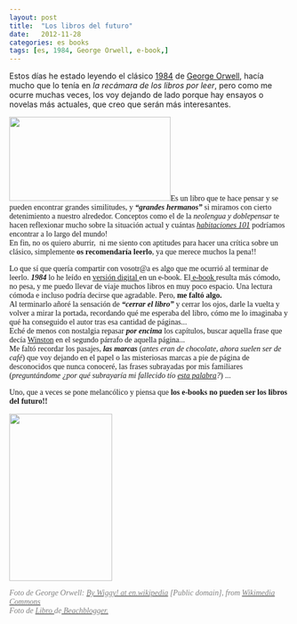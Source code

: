 ```yaml
---
layout: post
title:  "Los libros del futuro"
date:   2012-11-28
categories: es books
tags: [es, 1984, George Orwell, e-book,]
---
```

Estos días he estado leyendo el clásico <a title="1984" href="http://es.wikipedia.org/wiki/1984_(novela)" target="_blank">1984</a> de <a title="George Orwell" href="http://es.wikipedia.org/wiki/George_Orwell" target="_blank">George Orwell</a>, hacía mucho que lo tenía en <em>la recámara de los libros por leer</em>, pero como me ocurre muchas veces, los voy dejando de lado porque hay ensayos o novelas más actuales, que creo que serán más interesantes.

<span style="font-family:'Ubuntu Light';"><a href="http://commons.wikimedia.org/wiki/File%3A1984.png"><img class="alignleft" title="1984" src="http://upload.wikimedia.org/wikipedia/commons/f/f6/1984.png" alt="" width="290" height="151"></a>Es un libro que te hace pensar y se pueden encontrar grandes similitudes, y <em><strong>“grandes hermanos”</strong> </em>si miramos con cierto detenimiento a nuestro alrededor. Conceptos como el de la</span><i style="font-family:'Ubuntu Light';"> neolengua y doblepensar</i><span style="font-family:'Ubuntu Light';"> te hacen reflexionar mucho sobre la situación actual y cuántas </span><a title="Habitación 101" href="http://es.wikipedia.org/wiki/Habitaci%C3%B3n_101" target="_blank"><i style="font-family:'Ubuntu Light';">habitaciones 101</i></a><span style="font-family:'Ubuntu Light';"> podríamos encontrar a lo largo del mundo!<br>
</span><span style="font-family:'Ubuntu Light';">En fin, no os quiero aburrir, &nbsp;ni me siento con aptitudes para hacer una crítica sobre un clásico, simplemente <strong>os recomendaría leerlo</strong>, ya que merece muchos la pena!!</span></p>
<p><!--more--></p>
<p><span style="font-family:'Ubuntu Light';">Lo que sí que quería compartir con vosotr@a es algo que me ocurrió al terminar de leerlo.&nbsp;<em><strong>1984</strong> </em>lo he leído en <a title="Versión E-Book" href="http://epubgratis.me/node/20031" target="_blank">versión digital </a>en un e-book. El<a title="ebook" href="http://es.wikipedia.org/wiki/Ebook" target="_blank"> e-book&nbsp;</a>resulta más cómodo, no pesa, y me puedo llevar de viaje muchos libros en muy poco espacio. Una lectura cómoda e incluso podría decirse que agradable. Pero,<strong> me faltó algo.</strong><br>
</span><span style="font-family:'Ubuntu Light';">Al terminarlo añoré la sensación de<strong><em> “cerrar el libro”</em></strong>&nbsp;y cerrar los ojos, darle la vuelta y volver a mirar la portada, recordando qué me esperaba del libro, cómo me lo imaginaba y qué ha conseguido el autor tras esa cantidad de páginas...<br>
</span><span style="font-family:'Ubuntu Light';">Eché de menos con nostalgia repasar<em>&nbsp;<strong>por encima&nbsp;</strong></em>los capítulos, buscar aquella frase que decía <a title="Winston" href="http://es.wikipedia.org/wiki/Winston_Smith" target="_blank">Winston</a> en el segundo párrafo de aquella página...<br>
</span><span style="font-family:'Ubuntu Light';">Me faltó recordar los pasajes, <strong><em>las marcas</em></strong> (<em>antes eran de chocolate, ahora suelen ser de café</em>) que voy dejando en el papel o las misteriosas marcas a pie de página de desconocidos que nunca conoceré, las frases subrayadas por mis familiares (<em>preguntándome ¿por qué subrayaría mi fallecido tío&nbsp;<span style="text-decoration:underline;">esta palabra</span>?</em>) ...</span></p>
<p><span style="font-family:'Ubuntu Light';">Uno, que a veces se pone melancólico y piensa que <strong>los e-books no pueden ser los libros del futuro!!</strong></span></p>
<p><a href="http://www.flickr.com/photos/beachblogger/2362109445/sizes/l/in/photostream/"><img class="aligncenter size-medium wp-image-1026" title="1984_rec" src="http://izaroblog.files.wordpress.com/2012/11/1984_rec1.jpg?w=185" alt="" width="185" height="300"></a></p>
<p><span style="color:#808080;"><em><span style="font-family:'Ubuntu Light';">Foto de George Orwell: <a title="Foto George Orwell" href="http://upload.wikimedia.org/wikipedia/commons/f/f6/1984.png" target="_blank"><span style="color:#808080;">By Wiggy! at en.wikipedia</span></a> [Public domain], from <a title="commons" href="http://commons.wikimedia.org/wiki/Portada" target="_blank"><span style="color:#808080;">Wikimedia Commons<br>
</span></a>Foto de <a title="Libro 1984" href="http://www.flickr.com/photos/beachblogger/2362109445/sizes/l/in/photostream/" target="_blank"><span style="color:#808080;">Libro </span></a>de<a title="Beachblogger" href="http://www.flickr.com/photos/beachblogger/" target="_blank"><span style="color:#808080;"> Beachblogger.</span></a></span></em></span></p>
